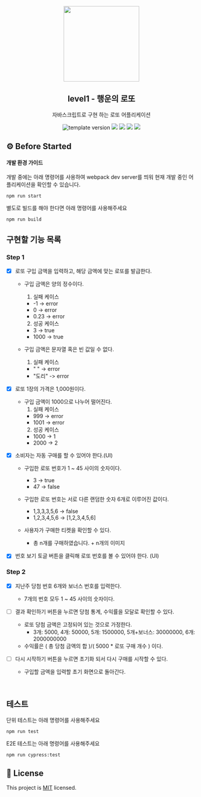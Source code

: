 <p align="middle" >
  <img width="200px;" src="./images/lotto_ball.png"/>
</p>
<h2 align="middle">level1 - 행운의 로또</h2>
<p align="middle">자바스크립트로 구현 하는 로또 어플리케이션</p>
<p align="middle">
  <img src="https://img.shields.io/badge/version-1.0.0-blue?style=flat-square" alt="template version"/>
  <img src="https://img.shields.io/badge/language-html-red.svg?style=flat-square"/>
  <img src="https://img.shields.io/badge/language-css-blue.svg?style=flat-square"/>
  <img src="https://img.shields.io/badge/language-js-yellow.svg?style=flat-square"/>
  <img src="https://img.shields.io/badge/license-MIT-brightgreen.svg?style=flat-square"/>
</p>

## ⚙️ Before Started

#### 개발 환경 가이드

개발 중에는 아래 명령어를 사용하여 webpack dev server를 띄워 현재 개발 중인 어플리케이션을 확인할 수 있습니다.

```
npm run start
```

별도로 빌드를 해야 한다면 아래 명령어를 사용해주세요

```
npm run build
```

## 구현할 기능 목록

### Step 1

- [x] 로또 구입 금액을 입력하고, 해당 금액에 맞는 로또를 발급한다.
  - 구입 금액은 양의 정수이다.
    1. 실패 케이스
      - -1 -> error
      - 0 -> error
      - 0.23 -> error
    2. 성공 케이스
      - 3 -> true
      - 1000 -> true

  - 구입 금액은 문자열 혹은 빈 값일 수 없다.
    1. 실패 케이스
      - " " -> error
      - "도리" -> error

- [x] 로또 1장의 가격은 1,000원이다.
  - 구입 금액이 1000으로 나누어 떨어진다.
    1. 실패 케이스
      - 999 -> error
      - 1001 -> error
    2. 성공 케이스
      - 1000 -> 1
      - 2000 -> 2
    
- [x] 소비자는 자동 구매를 할 수 있어야 한다.(UI)
  - 구입한 로또 번호가 1 ~ 45 사이의 숫자이다.
    - 3 -> true
    - 47 -> false

  - 구입한 로또 번호는 서로 다른 랜덤한 숫자 6개로 이루어진 값이다.
    - 1,3,3,3,5,6 -> false
    - 1,2,3,4,5,6 -> [1,2,3,4,5,6]

  - 사용자가 구매한 티켓을 확인할 수 있다.
    - 총 n개를 구매하였습니다. + n개의 이미지

- [x] 번호 보기 토글 버튼을 클릭해 로또 번호를 볼 수 있어야 한다. (UI)

### Step 2

- [x] 지난주 당첨 번호 6개와 보너스 번호를 입력한다.
  - 7개의 번호 모두 1 ~ 45 사이의 숫자이다.
  
- [ ] 결과 확인하기 버튼을 누르면 당첨 통계, 수익률을 모달로 확인할 수 있다.
  - 로또 당첨 금액은 고정되어 있는 것으로 가정한다.
    - 3개: 5000, 4개: 50000, 5개: 1500000, 5개+보너스: 30000000, 6개: 2000000000
  - 수익률은 ( 총 당첨 금액의 합 )/( 5000 * 로또 구매 개수 ) 이다.

- [ ] 다시 시작하기 버튼을 누르면 초기화 되서 다시 구매를 시작할 수 있다.
  - 구입할 금액을 입력할 초기 화면으로 돌아간다.


<br>

## 테스트
단위 테스트는 아래 명령어를 사용해주세요

```
npm run test
```

E2E 테스트는 아래 명령어를 사용해주세요

```
npm run cypress:test
```

## 📝 License

This project is [MIT](https://github.com/woowacourse/javascript-lotto/blob/main/LICENSE) licensed.
